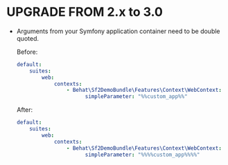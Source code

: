 # UPGRADE FROM 2.x to 3.0

* Arguments from your Symfony application container need to be double quoted.
  
  Before:
  ```yaml
  default:
      suites:
          web:
              contexts:
                  - Behat\Sf2DemoBundle\Features\Context\WebContext:
                        simpleParameter: "%%custom_app%%"
  ```
  
  After:
  ```yaml
  default:
      suites:
          web:
              contexts:
                  - Behat\Sf2DemoBundle\Features\Context\WebContext:
                        simpleParameter: "%%%%custom_app%%%%"
  ```
